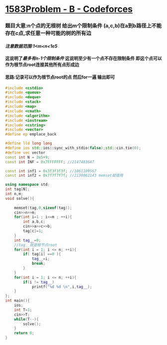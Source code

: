 # [1583Problem - B - Codeforces](https://codeforces.com/contest/1583/problem/B)

### 题目大意:n个点的无根树 给出m个限制条件  (a,c,b)在a到b路径上不能存在c点,求任意一种可能的树的所有边

#### ***注意数据范围:1<m<n<1e5***

#### 这说明了***最多有n-1个限制条件*** 这说明至少有一个点不存在限制条件  即这个点可以作为根节点root连接其他所有点形成边

#### 思路:记录可以作为根节点root的点  然后for一遍 输出即可

```cpp
#include <cstdio>
#include <queue>
#include <deque>
#include <stack>
#include <map>
#include <cmath>
#include <algorithm>
#include <iostream>
#include <cstring>
#include <vector>
#define ep emplace_back 

#define lld long long 
#define ios std::ios::sync_with_stdio(false);std::cin.tie(0); 
#define vec vector 
const int N = 2e5+9;
const int INF = 0x7FFFFFFF; //2147483647

const int inf1 = 0x3f3f3f3f; //1061109567
const int inf2 = 0x7f7f7f7f; //2139062143 memset赋值用

using namespace std;
int tag[N];
int n,m;
void solve(){
    
    memset(tag,0,sizeof(tag));
    cin>>n>>m;
    for(int i=1 ; i<=m ; ++i){
        int a,b,c;
        cin>>a>>c>>b;
        tag[c]=1;
    }
    int tag__=0;
    //tag__就是根节点root
    for(int i = 1; i <= n; ++i){
        if( tag[i] ==0 ){
            tag__=i;
            break;
        }
    }
    for(int i = 1; i <= n; ++i){
        if(i != tag__)
            printf("%d %d \n",i,tag__);
    }
};
int main(){
    ios;
    int T=1;
    cin>>T;
    while(T--){
        solve();
    }
    return 0;
}
```

